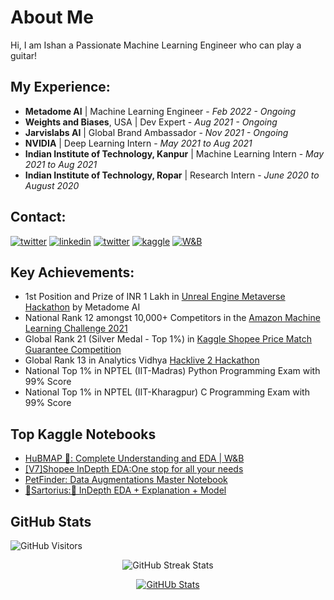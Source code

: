 # About Me
Hi, I am Ishan a Passionate Machine Learning Engineer who can play a guitar!

## My Experience:

- **Metadome AI** | Machine Learning Engineer - *Feb 2022 - Ongoing*
- **Weights and Biases**, USA | Dev Expert - *Aug 2021 - Ongoing*  
- **Jarvislabs AI** | Global Brand Ambassador - *Nov 2021 - Ongoing*  
- **NVIDIA** | Deep Learning Intern - *May 2021 to Aug 2021*                                 
- **Indian Institute of Technology, Kanpur** | Machine Learning Intern - *May 2021 to Aug 2021*    
- **Indian Institute of Technology, Ropar** | Research Intern - *June 2020 to August 2020*                       

## Contact:

<a href="mailto:ishandutta0098@gmail.com" target="_blank"><img src="https://img.shields.io/badge/Gmail-D14836?style=for-the-badge&logo=gmail&logoColor=white" alt="twitter"></a>
<a href="https://www.linkedin.com/in/ishandutta0098/" target="_blank"><img src="https://img.shields.io/badge/LinkedIn-0077B5?style=for-the-badge&logo=linkedin&logoColor=white" alt="linkedin"></a>
<a href="https://twitter.com/ishandutta0098" target="_blank"><img src="https://img.shields.io/badge/Twitter-1DA1F2?style=for-the-badge&logo=twitter&logoColor=white" alt="twitter"></a>
<a href="https://www.kaggle.com/ishandutta" target="_blank"><img src="https://img.shields.io/badge/Kaggle-20BEFF?style=for-the-badge&logo=Kaggle&logoColor=white" alt="kaggle"></a>
<a href="https://wandb.ai/ishandutta" target="_blank"><img src="https://img.shields.io/badge/Weights_&_Biases-FFBE00?style=for-the-badge&logo=WeightsAndBiases&logoColor=white" alt="W&B"></a>

## Key Achievements:
- 1st Position and Prize of INR 1 Lakh in [Unreal Engine Metaverse Hackathon](https://www.linkedin.com/feed/update/urn:li:activity:6963713338170060800/?updateEntityUrn=urn%3Ali%3Afs_updateV2%3A%28urn%3Ali%3Aactivity%3A6963713338170060800%2CFEED_DETAIL%2CEMPTY%2CDEFAULT%2Cfalse%29) by Metadome AI
- National Rank 12 amongst 10,000+ Competitors in the [Amazon Machine Learning Challenge 2021](https://www.hackerearth.com/login/?next=/challenges/competitive/amazon-ml-challenge/instructions/)
- Global Rank 21 (Silver Medal - Top 1%) in [Kaggle Shopee Price Match Guarantee Competition](https://www.kaggle.com/competitions/shopee-product-matching/overview)
- Global Rank 13 in Analytics Vidhya [Hacklive 2 Hackathon](https://www.kaggle.com/competitions/shopee-product-matching/overview)
- National Top 1% in NPTEL (IIT-Madras) Python Programming Exam with 99% Score
- National Top 1% in NPTEL (IIT-Kharagpur) C Programming Exam with 99% Score

## Top Kaggle Notebooks
- [HuBMAP 🧠: Complete Understanding and EDA | W&B](https://www.kaggle.com/code/ishandutta/hubmap-complete-understanding-and-eda-w-b)
- [[V7]Shopee InDepth EDA:One stop for all your needs](https://www.kaggle.com/code/ishandutta/v7-shopee-indepth-eda-one-stop-for-all-your-needs)
- [PetFinder: Data Augmentations Master Notebook](https://www.kaggle.com/code/ishandutta/petfinder-data-augmentations-master-notebook)
- [🧬Sartorius:🧬 InDepth EDA + Explanation + Model](https://www.kaggle.com/code/ishandutta/sartorius-indepth-eda-explanation-model)

## GitHub Stats

<p>
    <img class="center" alt="GitHub Visitors" src="https://visitor-badge.laobi.icu/badge?page_id=ishandutta0098.ishandutta0098"/>
</p>

<!-- Streak -->
<p align="center"> 
    <img src="https://github-readme-streak-stats.herokuapp.com?user=ishandutta0098&amp;theme=leafy&amp;date_format=j%20M%5B%20Y%5D&amp;ring=047884&amp;sideNums=06ACBD&amp;dates=06ACBD&amp;currStreakNum=08E8FF&amp;currStreakLabel=08E8FF&amp;background=ffffff00&amp;hide_border=true" alt="GitHub Streak Stats"/>
    <br>
</p>

<p align="center">
<a href="https://github.com/ishandutta0098">
  <img align="center" src="https://github-readme-stats.vercel.app/api?username=ishandutta0098&show_icons=true&theme=dark&count_private=true&icon_color=439975&text_color=6e6e6e" alt="GitHUb Stats"/>
</a></p>
<br>

